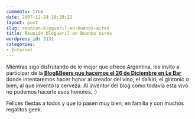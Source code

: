 ```yaml
---
comments: true
date: 2007-12-24 19:39:22
layout: post
slug: reunion-blogueril-en-buenos-aires
title: Reunión blogueril en Buenos Aires
wordpress_id: 3131
categories:
- Internet
---
```


Mientras sigo disfrutando de lo mejor que ofrece Argentina, les invito a participar de la **[Blog&Beers que hacemos el 26 de Diciembre en Le Bar](http://www.irenefernandez.com.ar/badd/2007/12/18/fiestas-de-fin-de-anio/)** donde intentaremos hacer honor al creador del vino, el daikiri, el gintonic o bien, al que inventó la cerveza. Al inventor del blog como todavía esta vivo no podemos hacerle esos honores, :)





Felices fiestas a todos y que lo pasen muy bien, en familia y con muchos regalitos geek.
